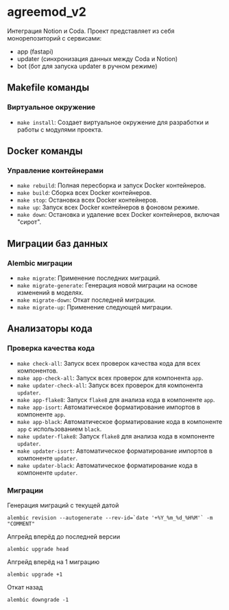 # agreemod_v2
Интеграция Notion и Coda.
Проект представляет из себя монорепозиторий с сервисами:
- app (fastapi)
- updater (синхронизация данных между Coda и Notion)
- bot (бот для запуска updater в ручном режиме)

## Makefile команды

### Виртуальное окружение

- `make install`: Создает виртуальное окружение для разработки и работы с модулями проекта.

## Docker команды

### Управление контейнерами

- `make rebuild`: Полная пересборка и запуск Docker контейнеров.
- `make build`: Сборка всех Docker контейнеров.
- `make stop`: Остановка всех Docker контейнеров.
- `make up`: Запуск всех Docker контейнеров в фоновом режиме.
- `make down`: Остановка и удаление всех Docker контейнеров, включая "сирот".

## Миграции баз данных

### Alembic миграции

- `make migrate`: Применение последних миграций.
- `make migrate-generate`: Генерация новой миграции на основе изменений в моделях.
- `make migrate-down`: Откат последней миграции.
- `make migrate-up`: Применение следующей миграции.

## Анализаторы кода

### Проверка качества кода

- `make check-all`: Запуск всех проверок качества кода для всех компонентов.
- `make app-check-all`: Запуск всех проверок для компонента `app`.
- `make updater-check-all`: Запуск всех проверок для компонента `updater`.
- `make app-flake8`: Запуск `flake8` для анализа кода в компоненте `app`.
- `make app-isort`: Автоматическое форматирование импортов в компоненте `app`.
- `make app-black`: Автоматическое форматирование кода в компоненте `app` с использованием `black`.
- `make updater-flake8`: Запуск `flake8` для анализа кода в компоненте `updater`.
- `make updater-isort`: Автоматическое форматирование импортов в компоненте `updater`.
- `make updater-black`: Автоматическое форматирование кода в компоненте `updater`.


### Миграции
Генерация миграций с текущей датой
```
alembic revision --autogenerate --rev-id=`date '+%Y_%m_%d_%H%M'` -m "COMMENT"

```
Апгрейд вперёд до последней версии
```
alembic upgrade head
```

Апгрейд вперёд на 1 миграцию
```
alembic upgrade +1
```

Откат назад
```
alembic downgrade -1
```
